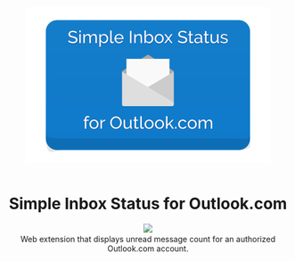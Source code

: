
<img src="https://github.com/lots0logs/simple-inbox-status/raw/master/chrome/images/tile_small.png" align="center" style="text-align: center; display: block; margin: 0 auto;" /><br>
<h1 style="text-align: center">Simple Inbox Status for Outlook.com</h1>
<p style="text-align: center; margin: 0 auto;"><img src="https://img.shields.io/chrome-web-store/v/mgkhonoafmmeloeeidlmppbicfpehlac.svg?style=flat-square" /></p>
<p style="text-align: center; margin: 0 auto;">Web extension that displays unread message count for an authorized Outlook.com account.</p>


[small-tile]: https://github.com/lots0logs/simple-inbox-status/raw/master/chrome/images/tile_small.png
[release-badge]: https://img.shields.io/chrome-web-store/v/mgkhonoafmmeloeeidlmppbicfpehlac.svg?style=flat-square "Latest Release"
[release-url]: https://github.com/lots0logs/simple-inbox-status/releases "Latest Release"


